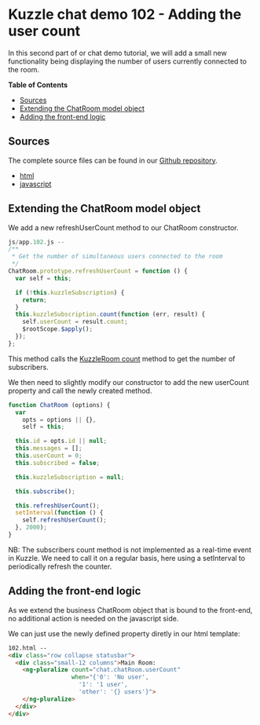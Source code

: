 # Kuzzle chat demo 102 - Adding the user count

In this second part of or chat demo tutorial, we will add a small new functionality being displaying the number of users currently connected to the room.

<!-- START doctoc generated TOC please keep comment here to allow auto update -->
<!-- DON'T EDIT THIS SECTION, INSTEAD RE-RUN doctoc TO UPDATE -->
**Table of Contents**

- [Sources](#sources)
- [Extending the ChatRoom model object](#extending-the-chatroom-model-object)
- [Adding the front-end logic](#adding-the-front-end-logic)

<!-- END doctoc generated TOC please keep comment here to allow auto update -->

## Sources

The complete source files can be found in our [Github repository](https://github.com/kuzzleio/demo/tree/master/chat).

* [html](https://github.com/kuzzleio/demo/tree/master/chat/102.html)
* [javascript](https://github.com/kuzzleio/demo/tree/master/chat/js/app.102.js)

## Extending the ChatRoom model object

We add a new refreshUserCount method to our ChatRoom constructor.

```javascript
js/app.102.js --
/**
 * Get the number of simultaneous users connected to the room
 */
ChatRoom.prototype.refreshUserCount = function () {
  var self = this;

  if (!this.kuzzleSubscription) {
    return;
  }
  this.kuzzleSubscription.count(function (err, result) {
    self.userCount = result.count;
    $rootScope.$apply();
  });
};
```

This method calls the [KuzzleRoom count](http://kuzzleio.github.io/sdk-documentation/#count45) method to get the number of subscribers.

We then need to slightly modify our constructor to add the new userCount property and call the newly created method.

```javascript
function ChatRoom (options) {
  var
    opts = options || {},
    self = this;

  this.id = opts.id || null;
  this.messages = [];
  this.userCount = 0;
  this.subscribed = false;

  this.kuzzleSubscription = null;

  this.subscribe();

  this.refreshUserCount();
  setInterval(function () {
    self.refreshUserCount();
  }, 2000);
}
```

NB: The subscribers count method is not implemented as a real-time event in Kuzzle.
We need to call it on a regular basis, here using a setInterval to periodically refresh the counter.

## Adding the front-end logic

As we extend the business ChatRoom object that is bound to the front-end, no additional action is needed on the javascript side.

We can just use the newly defined property diretly in our html template:

```html
102.html --
<div class="row collapse statusbar">
  <div class="small-12 columns">Main Room:
    <ng-pluralize count="chat.chatRoom.userCount"
                  when="{'0': 'No user',
                    '1': '1 user',
                    'other': '{} users'}">
    </ng-pluralize>
  </div>
</div>
```
